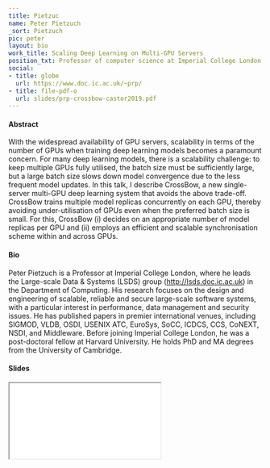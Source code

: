 ```yaml
---
title: Pietzuc
name: Peter Pietzuch
_sort: Pietzuch
pic: peter
layout: bio
work_title: Scaling Deep Learning on Multi-GPU Servers
position_txt: Professor of computer science at Imperial College London
social:
- title: globe
  url: https://www.doc.ic.ac.uk/~prp/
- title: file-pdf-o
  url: slides/prp-crossbow-castor2019.pdf
---
```


#### Abstract
With the widespread availability of GPU servers, scalability in terms of the number of GPUs when training deep learning models becomes a paramount concern. For many deep learning models, there is a scalability challenge: to keep multiple GPUs fully utilised, the batch size must be sufficiently large, but a large batch size slows down model convergence due to the less frequent model updates.
In this talk, I describe CrossBow, a new single-server multi-GPU deep learning system that avoids the above trade-off. CrossBow trains multiple model replicas concurrently on each GPU, thereby avoiding under-utilisation of GPUs even when the preferred batch size is small. For this, CrossBow (i) decides on an appropriate number of model replicas per GPU and (ii) employs an efficient and scalable synchronisation scheme within and across GPUs. 

#### Bio
Peter Pietzuch is a Professor at Imperial College London, where he leads the Large-scale Data & Systems (LSDS) group (http://lsds.doc.ic.ac.uk) in the Department of Computing. His research focuses on the design and engineering of scalable, reliable and secure large-scale software systems, with a particular interest in performance, data management and security issues. He has published papers in premier international venues, including SIGMOD, VLDB, OSDI, USENIX ATC, EuroSys, SoCC, ICDCS, CCS, CoNEXT, NSDI, and Middleware. Before joining Imperial College London, he was a post-doctoral fellow at Harvard University. He holds PhD and MA degrees from the University of Cambridge. 

#### Slides
<iframe class="slides" src="pdf/web/viewer.html?file=/slides/prp-crossbow-castor2019.pdf"></iframe>